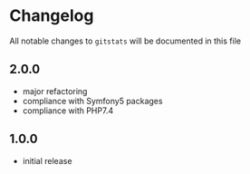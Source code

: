 # Changelog

All notable changes to `gitstats` will be documented in this file

## 2.0.0

- major refactoring
- compliance with Symfony5 packages
- compliance with PHP7.4

## 1.0.0

- initial release
